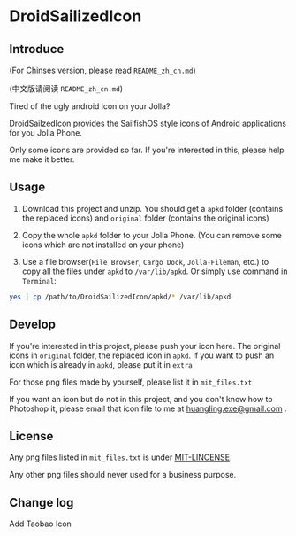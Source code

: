 ﻿DroidSailizedIcon
=================


Introduce
---------

(For Chinses version, please read `README_zh_cn.md`)

(中文版请阅读 `README_zh_cn.md`)

Tired of the ugly android icon on your Jolla?

DroidSailzedIcon provides the SailfishOS style icons of Android applications
for you Jolla Phone.

Only some icons are provided so far. If you're interested in this, please help
me make it better.

Usage
----------

1. Download this project and unzip. You should get a `apkd` folder (contains
    the replaced icons) and `original` folder (contains the original icons)

2. Copy the whole `apkd` folder to your Jolla Phone. (You can remove some icons
    which are not installed on your phone)

3. Use a file browser(`File Browser`, `Cargo Dock`, `Jolla-Fileman`, etc.) to
    copy all the files under `apkd` to `/var/lib/apkd`. Or simply use command
    in `Terminal`:

```bash
yes | cp /path/to/DroidSailizedIcon/apkd/* /var/lib/apkd
```

Develop
----------

If you're interested in this project, please push your icon here. The original
icons in `original` folder, the replaced icon in `apkd`. If you want to push
an icon which is already in `apkd`, please put it in `extra`

For those png files made by yourself, please list it in `mit_files.txt`

If you want an icon but do not in this project, and you don't know how to Photoshop
it, please email that icon file to me at  [huangling.exe@gmail.com](huangling.exe@gmail.com) .

License
---------

Any png files listed in `mit_files.txt` is under [MIT-LINCENSE](https://github.com/angular/angular.js/blob/master/LICENSE).

Any other png files should never used for a business purpose.

Change log
-------------

Add Taobao Icon